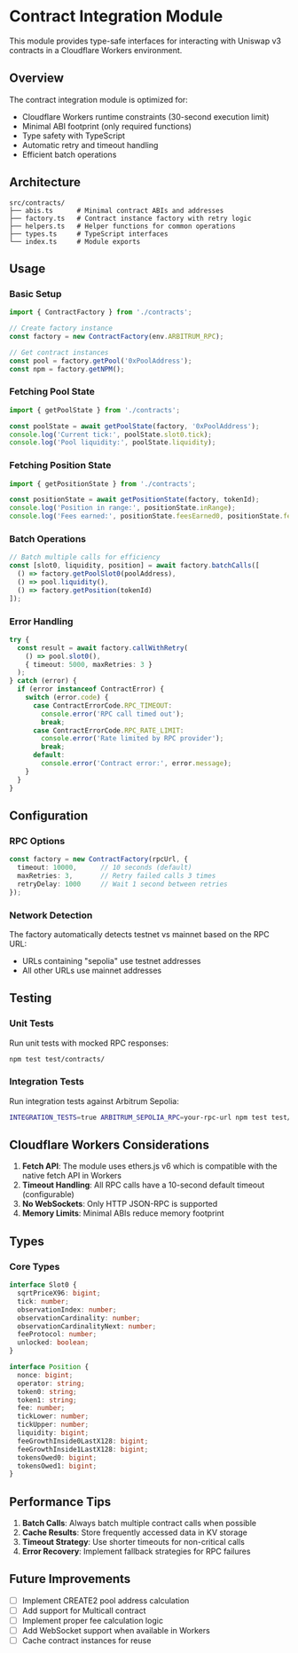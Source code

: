 # Contract Integration Module

This module provides type-safe interfaces for interacting with Uniswap v3 contracts in a Cloudflare Workers environment.

## Overview

The contract integration module is optimized for:
- Cloudflare Workers runtime constraints (30-second execution limit)
- Minimal ABI footprint (only required functions)
- Type safety with TypeScript
- Automatic retry and timeout handling
- Efficient batch operations

## Architecture

```
src/contracts/
├── abis.ts      # Minimal contract ABIs and addresses
├── factory.ts   # Contract instance factory with retry logic
├── helpers.ts   # Helper functions for common operations
├── types.ts     # TypeScript interfaces
└── index.ts     # Module exports
```

## Usage

### Basic Setup

```typescript
import { ContractFactory } from './contracts';

// Create factory instance
const factory = new ContractFactory(env.ARBITRUM_RPC);

// Get contract instances
const pool = factory.getPool('0xPoolAddress');
const npm = factory.getNPM();
```

### Fetching Pool State

```typescript
import { getPoolState } from './contracts';

const poolState = await getPoolState(factory, '0xPoolAddress');
console.log('Current tick:', poolState.slot0.tick);
console.log('Pool liquidity:', poolState.liquidity);
```

### Fetching Position State

```typescript
import { getPositionState } from './contracts';

const positionState = await getPositionState(factory, tokenId);
console.log('Position in range:', positionState.inRange);
console.log('Fees earned:', positionState.feesEarned0, positionState.feesEarned1);
```

### Batch Operations

```typescript
// Batch multiple calls for efficiency
const [slot0, liquidity, position] = await factory.batchCalls([
  () => factory.getPoolSlot0(poolAddress),
  () => pool.liquidity(),
  () => factory.getPosition(tokenId)
]);
```

### Error Handling

```typescript
try {
  const result = await factory.callWithRetry(
    () => pool.slot0(),
    { timeout: 5000, maxRetries: 3 }
  );
} catch (error) {
  if (error instanceof ContractError) {
    switch (error.code) {
      case ContractErrorCode.RPC_TIMEOUT:
        console.error('RPC call timed out');
        break;
      case ContractErrorCode.RPC_RATE_LIMIT:
        console.error('Rate limited by RPC provider');
        break;
      default:
        console.error('Contract error:', error.message);
    }
  }
}
```

## Configuration

### RPC Options

```typescript
const factory = new ContractFactory(rpcUrl, {
  timeout: 10000,      // 10 seconds (default)
  maxRetries: 3,       // Retry failed calls 3 times
  retryDelay: 1000     // Wait 1 second between retries
});
```

### Network Detection

The factory automatically detects testnet vs mainnet based on the RPC URL:
- URLs containing "sepolia" use testnet addresses
- All other URLs use mainnet addresses

## Testing

### Unit Tests

Run unit tests with mocked RPC responses:

```bash
npm test test/contracts/
```

### Integration Tests

Run integration tests against Arbitrum Sepolia:

```bash
INTEGRATION_TESTS=true ARBITRUM_SEPOLIA_RPC=your-rpc-url npm test test/contracts/integration.test.ts
```

## Cloudflare Workers Considerations

1. **Fetch API**: The module uses ethers.js v6 which is compatible with the native fetch API in Workers
2. **Timeout Handling**: All RPC calls have a 10-second default timeout (configurable)
3. **No WebSockets**: Only HTTP JSON-RPC is supported
4. **Memory Limits**: Minimal ABIs reduce memory footprint

## Types

### Core Types

```typescript
interface Slot0 {
  sqrtPriceX96: bigint;
  tick: number;
  observationIndex: number;
  observationCardinality: number;
  observationCardinalityNext: number;
  feeProtocol: number;
  unlocked: boolean;
}

interface Position {
  nonce: bigint;
  operator: string;
  token0: string;
  token1: string;
  fee: number;
  tickLower: number;
  tickUpper: number;
  liquidity: bigint;
  feeGrowthInside0LastX128: bigint;
  feeGrowthInside1LastX128: bigint;
  tokensOwed0: bigint;
  tokensOwed1: bigint;
}
```

## Performance Tips

1. **Batch Calls**: Always batch multiple contract calls when possible
2. **Cache Results**: Store frequently accessed data in KV storage
3. **Timeout Strategy**: Use shorter timeouts for non-critical calls
4. **Error Recovery**: Implement fallback strategies for RPC failures

## Future Improvements

- [ ] Implement CREATE2 pool address calculation
- [ ] Add support for Multicall contract
- [ ] Implement proper fee calculation logic
- [ ] Add WebSocket support when available in Workers
- [ ] Cache contract instances for reuse